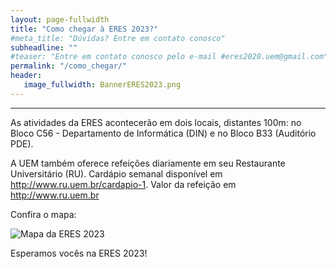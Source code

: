 ```yaml
---
layout: page-fullwidth
title: "Como chegar à ERES 2023?"
#meta_title: "Dúvidas? Entre em contato conosco"
subheadline: ""
#teaser: "Entre em contato conosco pelo e-mail #eres2020.uem@gmail.com"
permalink: "/como_chegar/"
header:
   image_fullwidth: BannerERES2023.png
---
```

<hr>

<p>As atividades da ERES acontecerão em dois locais, distantes 100m: no Bloco C56 - Departamento de Informática (DIN) e no Bloco B33 (Auditório PDE).</p>

<p>A UEM também oferece refeições diariamente em seu Restaurante Universitário (RU). Cardápio semanal disponível em <a href="http://www.ru.uem.br/cardapio-1" target="_blank">http://www.ru.uem.br/cardapio-1</a>. Valor da refeição em <a href="http://www.ru.uem.br" target="_blank">http://www.ru.uem.br</a></p>



<p>Confira o mapa:</p>
<p><img src="https://eres-sbc-br.github.io/eres2023/images/mapa_eres_uem_2023.png" alt="Mapa da ERES 2023"></p>


<p>Esperamos vocês na ERES 2023!</p>

